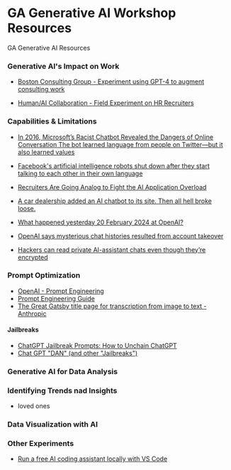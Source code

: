 # GA Generative AI Workshop Resources
GA Generative AI Resources

### Generative AI's Impact on Work

- [Boston Consulting Group - Experiment using GPT-4 to augment consulting work](https://www.afr.com/work-and-careers/workplace/consultants-using-ai-do-better-especially-underperformers-study-20230922-p5e6vi)


- [Human/AI Collaboration - Field Experiment on HR Recruiters](https://static1.squarespace.com/static/604b23e38c22a96e9c78879e/t/62d5d9448d061f7327e8a7e7/1658181956291/Falling+Asleep+at+the+Wheel+-+Fabrizio+DellAcqua.pdf)


### Capabilities & Limitations

- [ In 2016, Microsoft’s Racist Chatbot Revealed the Dangers of Online Conversation The bot learned language from people on Twitter—but it also learned values](https://spectrum.ieee.org/in-2016-microsofts-racist-chatbot-revealed-the-dangers-of-online-conversation)

- [Facebook's artificial intelligence robots shut down after they start talking to each other in their own language](https://www.independent.co.uk/life-style/facebook-artificial-intelligence-ai-chatbot-new-language-research-openai-google-a7869706.html)

- [Recruiters Are Going Analog to Fight the AI Application Overload](https://www.wired.com/story/recruiters-ai-application-overload/)

- [A car dealership added an AI chatbot to its site. Then all hell broke loose. ](https://www.businessinsider.com/car-dealership-chevrolet-chatbot-chatgpt-pranks-chevy-2023-12)

- [What happened yesterday 20 February 2024 at OpenAI?](https://community.openai.com/t/what-happened-yesterday-20-february-2024-at-openai/646946)

- [OpenAI says mysterious chat histories resulted from account takeover](https://arstechnica.com/security/2024/01/ars-reader-reports-chatgpt-is-sending-him-conversations-from-unrelated-ai-users/)

- [Hackers can read private AI-assistant chats even though they’re encrypted](https://arstechnica.com/security/2024/03/hackers-can-read-private-ai-assistant-chats-even-though-theyre-encrypted/)

### Prompt Optimization

- [OpenAI - Prompt Engineering](https://platform.openai.com/docs/guides/prompt-engineering)
- [Prompt Engineering Guide](https://www.promptingguide.ai/techniques/cot)
- [The Great Gatsby title page for transcription from image to text - Anthropic](https://en.wikipedia.org/wiki/Title_page)

#### Jailbreaks
- [ChatGPT Jailbreak Prompts: How to Unchain ChatGPT](https://docs.kanaries.net/articles/chatgpt-jailbreak-prompt)
- [Chat GPT "DAN" (and other "Jailbreaks")](https://gist.github.com/coolaj86/6f4f7b30129b0251f61fa7baaa881516)


### Generative AI for Data Analysis


### Identifying Trends nad Insights


 - loved ones

### Data Visualization with AI


### Other Experiments

- [Run a free AI coding assistant locally with VS Code](https://chriskirby.net/run-a-free-ai-coding-assistant-locally-with-vs-code/)